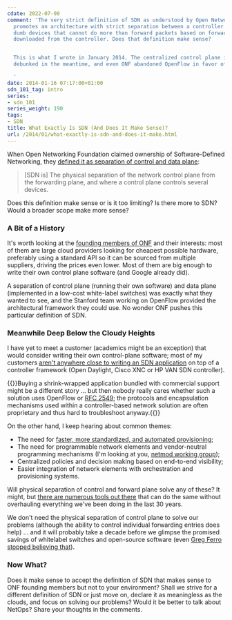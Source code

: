 ```yaml
---
cdate: 2022-07-09
comment: 'The very strict definition of SDN as understood by Open Networking Foundation
  promotes an architecture with strict separation between a controller and totally
  dumb devices that cannot do more than forward packets based on forwarding rules
  downloaded from the controller. Does that definition make sense?


  This is what I wrote in January 2014. The centralized control plane idea was mostly
  debunked in the meantime, and even ONF abandoned OpenFlow in favor of P4.

  '
date: 2014-01-16 07:17:00+01:00
sdn_101_tag: intro
series:
- sdn_101
series_weight: 190
tags:
- SDN
title: What Exactly Is SDN (And Does It Make Sense)?
url: /2014/01/what-exactly-is-sdn-and-does-it-make.html
---
```

When Open Networking Foundation claimed ownership of Software-Defined Networking, they [defined it as separation of control and data plane](https://www.opennetworking.org/sdn-definition):

> \[SDN is\] The physical separation of the network control plane from the forwarding plane, and where a control plane controls several devices.

Does this definition make sense or is it too limiting? Is there more to SDN? Would a broader scope make more sense?
<!--more-->
### A Bit of a History

It's worth looking at the [founding members of ONF](https://www.opennetworking.org/news-and-events/press-releases/261-onf-formed-to-speed-network-innovation) and their interests: most of them are large cloud providers looking for cheapest possible hardware, preferably using a standard API so it can be sourced from multiple suppliers, driving the prices even lower. Most of them are big enough to write their own control plane software (and Google already did).

A separation of control plane (running their own software) and data plane (implemented in a low-cost white-label switches) was exactly what they wanted to see, and the Stanford team working on OpenFlow provided the architectural framework they could use. No wonder ONF pushes this particular definition of SDN.

### Meanwhile Deep Below the Cloudy Heights

I have yet to meet a customer (academics might be an exception) that would consider writing their own control-plane software; most of my customers [aren't anywhere close to writing an SDN application](http://blog.ipspace.net/2013/09/do-you-really-want-to-program-your.html) on top of a controller framework (Open Daylight, Cisco XNC or HP VAN SDN controller).

{{<note>}}Buying a shrink-wrapped application bundled with commercial support might be a different story ... but then nobody really cares whether such a solution uses OpenFlow or [RFC 2549](http://tools.ietf.org/html/rfc2549); the protocols and encapsulation mechanisms used within a controller-based network solution are often proprietary and thus hard to troubleshoot anyway.{{</note>}}

On the other hand, I keep hearing about common themes:

-   The need for [faster, more standardized, and automated provisioning](http://blog.ipspace.net/2013/03/what-did-you-do-to-get-rid-of-manual.html);
-   The need for programmable network elements and vendor-neutral programming mechanisms (I'm looking at you, [netmod working group](http://datatracker.ietf.org/wg/netmod/));
-   Centralized policies and decision making based on end-to-end visibility;
-   Easier integration of network elements with orchestration and provisioning systems.

Will physical separation of control and forward plane solve any of these? It might, but [there are numerous tools out there](http://blog.ipspace.net/2013/04/the-many-paths-to-sdn.html) that can do the same without overhauling everything we've been doing in the last 30 years.

We don't need the physical separation of control plane to solve our problems (although the ability to control individual forwarding entries does help) ... and it will probably take a decade before we glimpse the promised savings of whitelabel switches and open-source software (even [Greg Ferro stopped believing that](https://www.networkcomputing.com/networking/sdn-doesnt-mean-cheaper-networking)).

### Now What?

Does it make sense to accept the definition of SDN that makes sense to ONF founding members but not to your environment? Shall we strive for a different definition of SDN or just move on, declare it as meaningless as the clouds, and focus on solving our problems? Would it be better to talk about NetOps? Share your thoughts in the comments.

